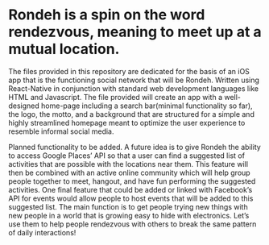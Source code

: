 # Rondeh is a spin on the word rendezvous, meaning to meet up at a mutual location.

The files provided in this repository are dedicated for the basis of an iOS app that is the functioning social network that will be Rondeh. Written using React-Native in conjunction with standard web development languages like HTML and Javascript. The file provided will create an app with a well-designed home-page including a search bar(minimal functionality so far), the logo, the motto, and a background that are structured for a simple and highly streamlined homepage meant to optimize the user experience to resemble informal social media. 

Planned functionality to be added. A future idea is to give Rondeh the ability to access Google Places’ API so that a user can find a suggested list of activities that are possible with the locations near them. This feature will then be combined with an active online community which will help group people together to meet, hangout, and have fun performing the suggested activities. One final feature that could be added or linked with Facebook’s API for events would allow people to host events that will be added to this suggested list. The main function is to get people trying new things with new people in a world that is growing easy to hide with electronics. Let’s use them to help people rendezvous with others to break the same pattern of daily interactions!

